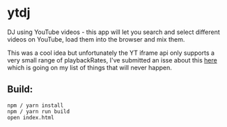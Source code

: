 # ytdj

DJ using YouTube videos - this app will let you search and select different
videos on YouTube, load them into the browser and mix them.

This was a cool idea but unfortunately the YT iframe api only supports a very
small range of playbackRates, I've submitted an isse about this [here](https://github.com/youtube/api-samples/issues/190) which is going on my list of things that will never happen.

## Build:

```
npm / yarn install
npm / yarn run build
open index.html
```
